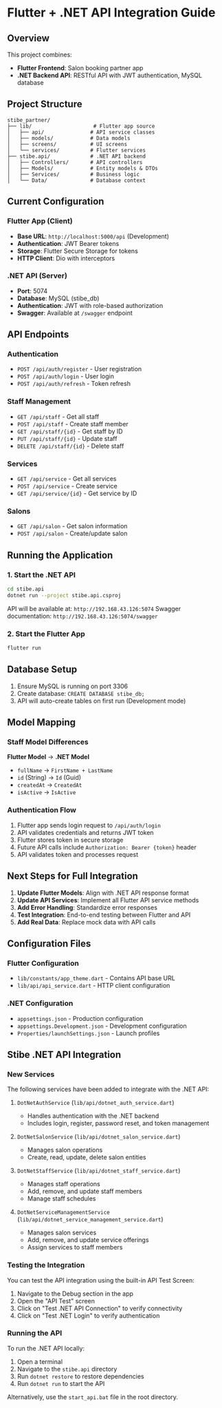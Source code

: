 # Flutter + .NET API Integration Guide

## Overview
This project combines:
- **Flutter Frontend**: Salon booking partner app
- **.NET Backend API**: RESTful API with JWT authentication, MySQL database

## Project Structure
```
stibe_partner/
├── lib/                    # Flutter app source
│   ├── api/               # API service classes
│   ├── models/            # Data models
│   ├── screens/           # UI screens
│   └── services/          # Flutter services
├── stibe.api/             # .NET API backend
│   ├── Controllers/       # API controllers
│   ├── Models/            # Entity models & DTOs
│   ├── Services/          # Business logic
│   └── Data/              # Database context
```

## Current Configuration

### Flutter App (Client)
- **Base URL**: `http://localhost:5000/api` (Development)
- **Authentication**: JWT Bearer tokens
- **Storage**: Flutter Secure Storage for tokens
- **HTTP Client**: Dio with interceptors

### .NET API (Server)  
- **Port**: 5074
- **Database**: MySQL (stibe_db)
- **Authentication**: JWT with role-based authorization
- **Swagger**: Available at `/swagger` endpoint

## API Endpoints

### Authentication
- `POST /api/auth/register` - User registration
- `POST /api/auth/login` - User login
- `POST /api/auth/refresh` - Token refresh

### Staff Management
- `GET /api/staff` - Get all staff
- `POST /api/staff` - Create staff member
- `GET /api/staff/{id}` - Get staff by ID
- `PUT /api/staff/{id}` - Update staff
- `DELETE /api/staff/{id}` - Delete staff

### Services
- `GET /api/service` - Get all services
- `POST /api/service` - Create service
- `GET /api/service/{id}` - Get service by ID

### Salons
- `GET /api/salon` - Get salon information
- `POST /api/salon` - Create/update salon

## Running the Application

### 1. Start the .NET API
```bash
cd stibe.api
dotnet run --project stibe.api.csproj
```
API will be available at: `http://192.168.43.126:5074`
Swagger documentation: `http://192.168.43.126:5074/swagger`

### 2. Start the Flutter App
```bash
flutter run
```

## Database Setup
1. Ensure MySQL is running on port 3306
2. Create database: `CREATE DATABASE stibe_db;`
3. API will auto-create tables on first run (Development mode)

## Model Mapping

### Staff Model Differences
**Flutter Model** → **.NET Model**
- `fullName` → `FirstName + LastName`
- `id` (String) → `Id` (Guid)
- `createdAt` → `CreatedAt`
- `isActive` → `IsActive`

### Authentication Flow
1. Flutter app sends login request to `/api/auth/login`
2. API validates credentials and returns JWT token
3. Flutter stores token in secure storage
4. Future API calls include `Authorization: Bearer {token}` header
5. API validates token and processes request

## Next Steps for Full Integration

1. **Update Flutter Models**: Align with .NET API response format
2. **Update API Services**: Implement all Flutter API service methods
3. **Add Error Handling**: Standardize error responses
4. **Test Integration**: End-to-end testing between Flutter and API
5. **Add Real Data**: Replace mock data with API calls

## Configuration Files

### Flutter Configuration
- `lib/constants/app_theme.dart` - Contains API base URL
- `lib/api/api_service.dart` - HTTP client configuration

### .NET Configuration
- `appsettings.json` - Production configuration
- `appsettings.Development.json` - Development configuration
- `Properties/launchSettings.json` - Launch profiles

## Stibe .NET API Integration

### New Services
The following services have been added to integrate with the .NET API:

1. `DotNetAuthService` (`lib/api/dotnet_auth_service.dart`)
   - Handles authentication with the .NET backend
   - Includes login, register, password reset, and token management

2. `DotNetSalonService` (`lib/api/dotnet_salon_service.dart`)
   - Manages salon operations
   - Create, read, update, delete salon entities

3. `DotNetStaffService` (`lib/api/dotnet_staff_service.dart`)
   - Manages staff operations
   - Add, remove, and update staff members
   - Manage staff schedules

4. `DotNetServiceManagementService` (`lib/api/dotnet_service_management_service.dart`)
   - Manages salon services
   - Add, remove, and update service offerings
   - Assign services to staff members

### Testing the Integration
You can test the API integration using the built-in API Test Screen:
1. Navigate to the Debug section in the app
2. Open the "API Test" screen
3. Click on "Test .NET API Connection" to verify connectivity
4. Click on "Test .NET Login" to verify authentication

### Running the API
To run the .NET API locally:
1. Open a terminal
2. Navigate to the `stibe.api` directory
3. Run `dotnet restore` to restore dependencies
4. Run `dotnet run` to start the API

Alternatively, use the `start_api.bat` file in the root directory.
